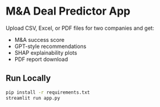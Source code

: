 # M&A Deal Predictor App

Upload CSV, Excel, or PDF files for two companies and get:
- M&A success score
- GPT-style recommendations
- SHAP explainability plots
- PDF report download

## Run Locally
```bash
pip install -r requirements.txt
streamlit run app.py
```